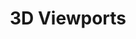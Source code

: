﻿---
title: 3D Viewports
type: docs
weight: 90
url: /ru/net/3d-viewports/
description: Статьи о 3D в 3D 0761234881.
---
